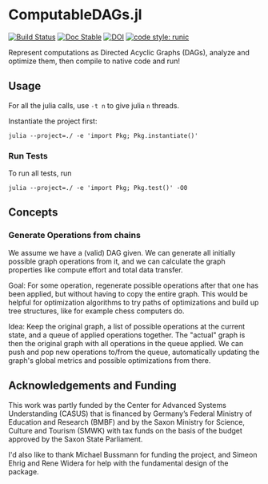 # ComputableDAGs.jl

[![Build Status](https://github.com/ComputableDAGs/ComputableDAGs.jl/actions/workflows/unit_tests.yml/badge.svg?branch=main)](https://github.com/ComputableDAGs/ComputableDAGs.jl/actions/workflows/unit_tests.yml/)
[![Doc Stable](https://img.shields.io/badge/docs-stable-blue.svg)](https://ComputableDAGs.github.io/ComputableDAGs.jl/dev/)
[![DOI](https://rodare.hzdr.de/badge/848178532.svg)](https://rodare.hzdr.de/badge/latestdoi/848178532)
[![code style: runic](https://img.shields.io/badge/code_style-%E1%9A%B1%E1%9A%A2%E1%9A%BE%E1%9B%81%E1%9A%B2-black)](https://github.com/fredrikekre/Runic.jl)

Represent computations as Directed Acyclic Graphs (DAGs), analyze and optimize them, then compile to native code and run!

## Usage

For all the julia calls, use `-t n` to give julia `n` threads.

Instantiate the project first:

`julia --project=./ -e 'import Pkg; Pkg.instantiate()'`

### Run Tests

To run all tests, run

`julia --project=./ -e 'import Pkg; Pkg.test()' -O0`

## Concepts

### Generate Operations from chains

We assume we have a (valid) DAG given. We can generate all initially possible graph operations from it, and we can calculate the graph properties like compute effort and total data transfer.

Goal: For some operation, regenerate possible operations after that one has been applied, but without having to copy the entire graph. This would be helpful for optimization algorithms to try paths of optimizations and build up tree structures, like for example chess computers do.

Idea: Keep the original graph, a list of possible operations at the current state, and a queue of applied operations together. The "actual" graph is then the original graph with all operations in the queue applied. We can push and pop new operations to/from the queue, automatically updating the graph's global metrics and possible optimizations from there.

## Acknowledgements and Funding

This work was partly funded by the Center for Advanced Systems Understanding (CASUS) that is financed by Germany’s Federal Ministry of Education and Research (BMBF) and by the Saxon Ministry for Science, Culture and Tourism (SMWK) with tax funds on the basis of the budget approved by the Saxon State Parliament.

I'd also like to thank Michael Bussmann for funding the project, and Simeon Ehrig and Rene Widera for help with the fundamental design of the package.
